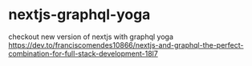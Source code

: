 # nextjs-graphql-yoga
checkout new version of nextjs with graphql yoga
https://dev.to/franciscomendes10866/nextjs-and-graphql-the-perfect-combination-for-full-stack-development-18l7
